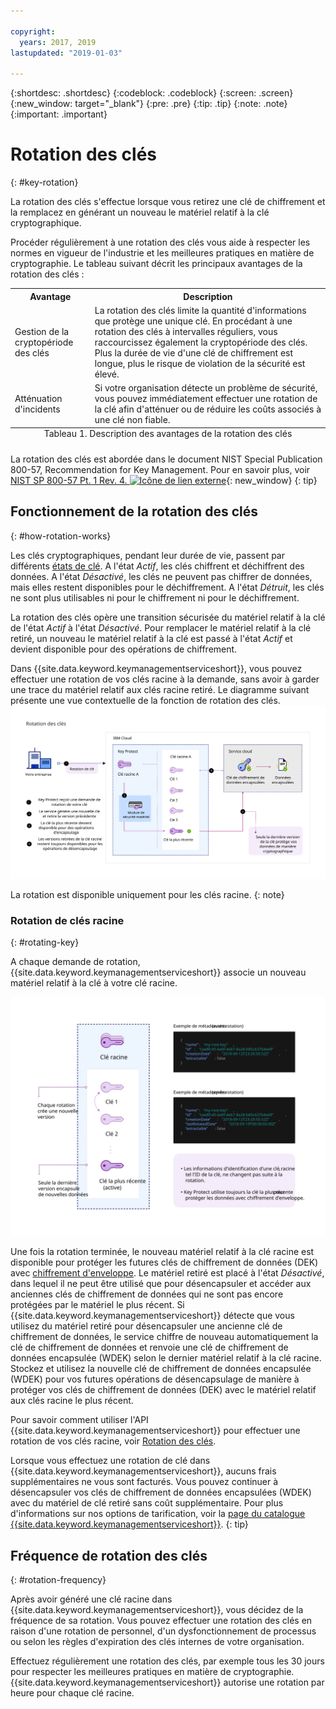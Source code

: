 ```yaml
---

copyright:
  years: 2017, 2019
lastupdated: "2019-01-03"

---
```


{:shortdesc: .shortdesc}
{:codeblock: .codeblock}
{:screen: .screen}
{:new_window: target="_blank"}
{:pre: .pre}
{:tip: .tip}
{:note: .note}
{:important: .important}

# Rotation des clés
{: #key-rotation}

La rotation des clés s'effectue lorsque vous retirez une clé de chiffrement et la remplacez en générant un nouveau le matériel relatif à la clé cryptographique.

Procéder régulièrement à une rotation des clés vous aide à respecter les normes en vigueur de l'industrie et les meilleures pratiques en matière de cryptographie. Le tableau suivant décrit les principaux avantages de la rotation des clés :

<table>
  <th>Avantage</th>
  <th>Description</th>
  <tr>
    <td>Gestion de la cryptopériode des clés</td>
    <td>La rotation des clés limite la quantité d'informations que protège une unique clé. En procédant à une rotation des clés à intervalles réguliers, vous raccourcissez également la cryptopériode des clés. Plus la durée de vie d'une clé de chiffrement est longue, plus le risque de violation de la sécurité est élevé.</td>
  </tr>
  <tr>
    <td>Atténuation d'incidents</td>
    <td>Si votre organisation détecte un problème de sécurité, vous pouvez immédiatement effectuer une rotation de la clé afin d'atténuer ou de réduire les coûts associés à une clé non fiable.</td>
  </tr>

  <caption style="caption-side:bottom;">Tableau 1. Description des avantages de la rotation des clés</caption>
</table>

La rotation des clés est abordée dans le document NIST Special Publication 800-57, Recommendation for Key Management. Pour en savoir plus, voir [NIST SP 800-57 Pt. 1 Rev. 4. ![Icône de lien externe](../../../icons/launch-glyph.svg "Icône de lien externe")](http://nvlpubs.nist.gov/nistpubs/SpecialPublications/NIST.SP.800-57pt1r4.pdf){: new_window}
{: tip}

## Fonctionnement de la rotation des clés
{: #how-rotation-works}

Les clés cryptographiques, pendant leur durée de vie, passent par différents [états de clé](/docs/services/key-protect/concepts/key-states.html). A l'état _Actif_, les clés chiffrent et déchiffrent des données. A l'état _Désactivé_, les clés ne peuvent pas chiffrer de données, mais elles restent disponibles pour le déchiffrement. A l'état _Détruit_, les clés ne sont plus utilisables ni pour le chiffrement ni pour le déchiffrement.

La rotation des clés opère une transition sécurisée du matériel relatif à la clé de l'état _Actif_ à l'état _Désactivé_. Pour remplacer le matériel relatif à la clé retiré, un nouveau le matériel relatif à la clé est passé à l'état _Actif_ et devient disponible pour des opérations de chiffrement.

Dans {{site.data.keyword.keymanagementserviceshort}}, vous pouvez effectuer une rotation de vos clés racine à la demande, sans avoir à garder une trace du matériel relatif aux clés racine retiré. Le diagramme suivant présente une vue contextuelle de la fonction de rotation des clés.
![Diagramme présentant une vue contextuelle de la rotation des clés.](../images/key-rotation_min.svg)

La rotation est disponible uniquement pour les clés racine.
{: note}

### Rotation de clés racine
{: #rotating-key}

A chaque demande de rotation, {{site.data.keyword.keymanagementserviceshort}} associe un nouveau matériel relatif à la clé à votre clé racine. 

![Diagramme illustrant une vue microscopique de la pile de clés racine.](../images/root-key-stack_min.svg)

Une fois la rotation terminée, le nouveau matériel relatif à la clé racine est disponible pour protéger les futures clés de chiffrement de données (DEK) avec [chiffrement d'enveloppe](/docs/services/key-protect/concepts/envelope-encryption.html). Le matériel retiré est placé à l'état _Désactivé_, dans lequel il ne peut être utilisé que pour désencapsuler et accéder aux anciennes clés de chiffrement de données qui ne sont pas encore protégées par le matériel le plus récent. Si {{site.data.keyword.keymanagementserviceshort}} détecte que vous utilisez du matériel retiré pour désencapsuler une ancienne clé de chiffrement de données, le service chiffre de nouveau automatiquement la clé de chiffrement de données et renvoie une clé de chiffrement de données encapsulée (WDEK) selon le dernier matériel relatif à la clé racine. Stockez et utilisez la nouvelle clé de chiffrement de données encapsulée (WDEK) pour vos futures opérations de désencapsulage de manière à protéger vos clés de chiffrement de données (DEK) avec le matériel relatif aux clés racine le plus récent.

Pour savoir comment utiliser l'API {{site.data.keyword.keymanagementserviceshort}} pour effectuer une rotation de vos clés racine, voir [Rotation des clés](/docs/services/key-protect/rotate-keys.html).

Lorsque vous effectuez une rotation de clé dans {{site.data.keyword.keymanagementserviceshort}}, aucuns frais supplémentaires ne vous sont facturés. Vous pouvez continuer à désencapsuler vos clés de chiffrement de données encapsulées (WDEK) avec du matériel de clé retiré sans coût supplémentaire. Pour plus d'informations sur nos options de tarification, voir la [page du catalogue {{site.data.keyword.keymanagementserviceshort}}](https://{DomainName}/catalog/services/key-protect).
{: tip}

## Fréquence de rotation des clés
{: #rotation-frequency}

Après avoir généré une clé racine dans {{site.data.keyword.keymanagementserviceshort}}, vous décidez de la fréquence de sa rotation. Vous pouvez effectuer une rotation des clés en raison d'une rotation de personnel, d'un dysfonctionnement de processus ou selon les règles d'expiration des clés internes de votre organisation. 

Effectuez régulièrement une rotation des clés, par exemple tous les 30 jours pour respecter les meilleures pratiques en matière de cryptographie. {{site.data.keyword.keymanagementserviceshort}} autorise une rotation par heure pour chaque clé racine.
